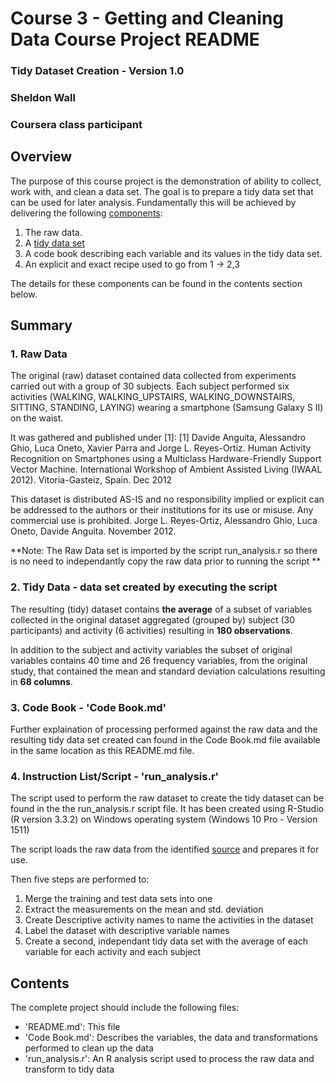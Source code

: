 # Course 3 - Getting and Cleaning Data Course Project README

### Tidy Dataset Creation - Version 1.0
### Sheldon Wall
### Coursera class participant

## Overview

The purpose of this course project is the demonstration of ability to collect, work with,
and clean a data set.  The goal is to prepare a tidy data set that can be used for later analysis.
Fundamentally this will be achieved by delivering the following [components](https://github.com/jtleek/datasharing):

1. The raw data.
2. A [tidy data set](http://vita.had.co.nz/papers/tidy-data.pdf) 
3. A code book describing each variable and its values in the tidy data set.  
4. An explicit and exact recipe used to go from 1 -> 2,3 

The details for these components can be found in the contents section below.

## Summary

### 1. Raw Data

The original (raw) dataset contained data collected from experiments carried out with a group of 30 subjects.
Each subject performed six activities (WALKING, WALKING_UPSTAIRS, WALKING_DOWNSTAIRS, SITTING, STANDING, LAYING) 
wearing a smartphone (Samsung Galaxy S II) on the waist.  

It was gathered and published under [1]:
[1] Davide Anguita, Alessandro Ghio, Luca Oneto, Xavier Parra and Jorge L. Reyes-Ortiz. Human Activity Recognition on 
Smartphones using a Multiclass Hardware-Friendly Support Vector Machine. 
International Workshop of Ambient Assisted Living (IWAAL 2012). Vitoria-Gasteiz, Spain. Dec 2012

This dataset is distributed AS-IS and no responsibility implied or explicit can be addressed to the authors or their 
institutions for its use or misuse. Any commercial use is prohibited. 
Jorge L. Reyes-Ortiz, Alessandro Ghio, Luca Oneto, Davide Anguita. November 2012.

**Note: The Raw Data set is imported by the script run_analysis.r so there is no need to independantly 
copy the raw data prior to running the script **

### 2. Tidy Data - data set created by executing the script 

The resulting (tidy) dataset contains **the average** of a subset of variables collected in the original dataset 
aggregated (grouped by) subject (30 participants) and activity (6 activities) resulting in **180 observations**.

In addition to the subject and activity variables the subset of original variables contains 40 time and 
26 frequency variables, from the original study, that contained the mean and standard deviation calculations 
resulting in **68 columns**.

### 3. Code Book - 'Code Book.md'

Further explaination of processing performed against the raw data and the resulting tidy data set created 
can found in the Code Book.md file available in the same location as this README.md file.

### 4. Instruction List/Script - 'run_analysis.r' 

The script used to perform the raw dataset to create the tidy dataset can be found in the the run_analysis.r script file.
It has been created using R-Studio (R version 3.3.2) on Windows operating system (Windows 10 Pro - Version 1511)

The script loads the raw data from the identified [source](http://archive.ics.uci.edu/ml/datasets/Human+Activity+Recognition+Using+Smartphones)
and prepares it for use.  

Then five steps are performed to:

1. Merge the training and test data sets into one
2. Extract the measurements on the mean and std. deviation
3. Create Descriptive activity names to name the activities in the dataset
4. Label the dataset with descriptive variable names
5. Create a second, independant tidy data set with the average of each variable for each activity and each subject

## Contents

The complete project should include the following files:
- 'README.md': This file
- 'Code Book.md': Describes the variables, the data and transformations performed to clean up the data
- 'run_analysis.r': An R analysis script used to process the raw data and transform to tidy data

